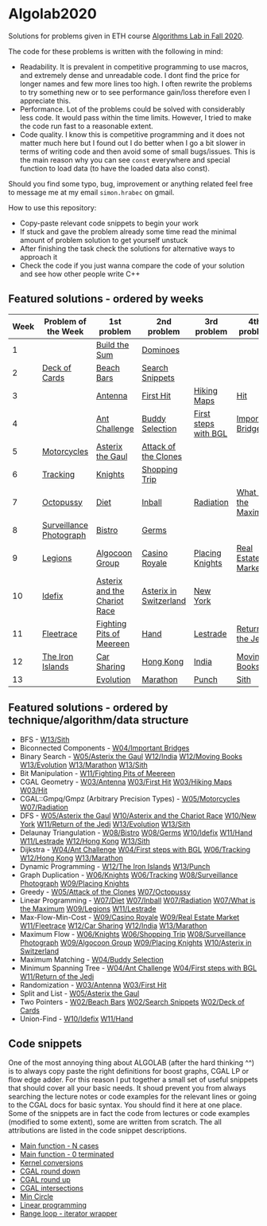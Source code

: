 # Algolab2020
Solutions for problems given in ETH course [Algorithms Lab in Fall 2020](https://www.cadmo.ethz.ch/education/lectures/HS20/algolab/index.html).

The code for these problems is written with the following in mind:
- Readability. It is prevalent in competitive programming to use macros, and extremely dense and unreadable code. I dont find the price for longer names and few more lines too high. I often rewrite the problems to try something new or to see performance gain/loss therefore even I appreciate this.
- Performance. Lot of the problems could be solved with considerably less code. It would pass within the time limits. However, I tried to make the code run fast to a reasonable extent.
- Code quality. I know this is competitive programming and it does not matter much here but I found out I do better when I go a bit slower in terms of writing code and then avoid some of small bugs/issues. This is the main reason why you can see `const` everywhere and special function to load data (to have the loaded data also const).

Should you find some typo, bug, improvement or anything related feel free to message me at my email `simon.hrabec` on gmail.

How to use this repository:
- Copy-paste relevant code snippets to begin your work
- If stuck and gave the problem already some time read the minimal amount of problem solution to get yourself unstuck
- After finishing the task check the solutions for alternative ways to approach it
- Check the code if you just wanna compare the code of your solution and see how other people write C++

## Featured solutions - ordered by weeks
| Week | Problem of the Week | 1st problem | 2nd problem | 3rd problem | 4th problem |
| --- | --- | --- | --- | --- | --- |
| 1 | | [Build the Sum](https://github.com/simon-hrabec/Algolab2020/tree/main/problems/Week%2001%20-%20Build%20the%20Sum) | [Dominoes](https://github.com/simon-hrabec/Algolab2020/tree/main/problems/Week%2001%20-%20Dominoes) | | |
| 2 | [Deck of Cards](https://github.com/simon-hrabec/Algolab2020/tree/main/problems/Week%2002%20PotW%20-%20Deck%20of%20Cards) | [Beach Bars](https://github.com/simon-hrabec/Algolab2020/tree/main/problems/Week%2002%20-%20Beach%20Bars) | [Search Snippets](https://github.com/simon-hrabec/Algolab2020/tree/main/problems/Week%2002%20-%20Search%20Snippets) | | |
| 3 | | [Antenna](https://github.com/simon-hrabec/Algolab2020/tree/main/problems/Week%2003%20-%20Antenna) | [First Hit](https://github.com/simon-hrabec/Algolab2020/tree/main/problems/Week%2003%20-%20First%20Hit) | [Hiking Maps](https://github.com/simon-hrabec/Algolab2020/tree/main/problems/Week%2003%20-%20Hiking%20Maps) | [Hit](https://github.com/simon-hrabec/Algolab2020/tree/main/problems/Week%2003%20-%20Hit) |
| 4 | | [Ant Challenge](https://github.com/simon-hrabec/Algolab2020/tree/main/problems/Week%2004%20-%20Ant%20Challenge) | [Buddy Selection](https://github.com/simon-hrabec/Algolab2020/tree/main/problems/Week%2004%20-%20Buddy%20Selection) | [First steps with BGL](https://github.com/simon-hrabec/Algolab2020/tree/main/problems/Week%2004%20-%20First%20steps%20with%20BGL) | [Important Bridges](https://github.com/simon-hrabec/Algolab2020/tree/main/problems/Week%2004%20-%20Important%20Bridges) |
| 5 | [Motorcycles](https://github.com/simon-hrabec/Algolab2020/tree/main/problems/Week%2005%20PotW%20-%20Motorcycles) | [Asterix the Gaul](https://github.com/simon-hrabec/Algolab2020/tree/main/problems/Week%2005%20-%20Asterix%20the%20Gaul) | [Attack of the Clones](https://github.com/simon-hrabec/Algolab2020/tree/main/problems/Week%2005%20-%20Attack%20of%20the%20Clones) | | |
| 6 | [Tracking](https://github.com/simon-hrabec/Algolab2020/tree/main/problems/Week%2006%20PotW%20-%20Tracking) | [Knights](https://github.com/simon-hrabec/Algolab2020/tree/main/problems/Week%2006%20-%20Knights) | [Shopping Trip](https://github.com/simon-hrabec/Algolab2020/tree/main/problems/Week%2006%20-%20Shopping%20Trip) | | |
| 7 | [Octopussy](https://github.com/simon-hrabec/Algolab2020/tree/main/problems/Week%2007%20PotW%20-%20Octopussy) | [Diet](https://github.com/simon-hrabec/Algolab2020/tree/main/problems/Week%2007%20-%20Diet) | [Inball](https://github.com/simon-hrabec/Algolab2020/tree/main/problems/Week%2007%20-%20Inball) | [Radiation](https://github.com/simon-hrabec/Algolab2020/tree/main/problems/Week%2007%20-%20Radiation) | [What is the Maximum](https://github.com/simon-hrabec/Algolab2020/tree/main/problems/Week%2007%20-%20What%20is%20the%20Maximum) |
| 8 | [Surveillance Photograph](https://github.com/simon-hrabec/Algolab2020/tree/main/problems/Week%2008%20PotW%20-%20Surveillance%20Photograph) | [Bistro](https://github.com/simon-hrabec/Algolab2020/tree/main/problems/Week%2008%20-%20Bistro) | [Germs](https://github.com/simon-hrabec/Algolab2020/tree/main/problems/Week%2008%20-%20Germs) | | |
| 9 | [Legions](https://github.com/simon-hrabec/Algolab2020/tree/main/problems/Week%2009%20PotW%20-%20Legions) | [Algocoon Group](https://github.com/simon-hrabec/Algolab2020/tree/main/problems/Week%2009%20-%20Algocoon%20Group) | [Casino Royale](https://github.com/simon-hrabec/Algolab2020/tree/main/problems/Week%2009%20-%20Casino%20Royale) | [Placing Knights](https://github.com/simon-hrabec/Algolab2020/tree/main/problems/Week%2009%20-%20Placing%20Knights) | [Real Estate Market](https://github.com/simon-hrabec/Algolab2020/tree/main/problems/Week%2009%20-%20Real%20Estate%20Market) |
| 10 | [Idefix](https://github.com/simon-hrabec/Algolab2020/tree/main/problems/Week%2010%20PotW%20-%20Idefix) | [Asterix and the Chariot Race](https://github.com/simon-hrabec/Algolab2020/tree/main/problems/Week%2010%20-%20Asterix%20and%20the%20Chariot%20Race) | [Asterix in Switzerland](https://github.com/simon-hrabec/Algolab2020/tree/main/problems/Week%2010%20-%20Asterix%20in%20Switzerland) | [New York](https://github.com/simon-hrabec/Algolab2020/tree/main/problems/Week%2010%20-%20New%20York) | |
| 11 | [Fleetrace](https://github.com/simon-hrabec/Algolab2020/tree/main/problems/Week%2011%20PotW%20-%20Fleetrace) | [Fighting Pits of Meereen](https://github.com/simon-hrabec/Algolab2020/tree/main/problems/Week%2011%20-%20Fighting%20Pits%20of%20Meereen) | [Hand](https://github.com/simon-hrabec/Algolab2020/tree/main/problems/Week%2011%20-%20Hand) | [Lestrade](https://github.com/simon-hrabec/Algolab2020/tree/main/problems/Week%2011%20-%20Lestrade) | [Return of the Jedi](https://github.com/simon-hrabec/Algolab2020/tree/main/problems/Week%2011%20-%20Return%20of%20the%20Jedi) |
| 12 | [The Iron Islands](https://github.com/simon-hrabec/Algolab2020/tree/main/problems/Week%2012%20PotW%20-%20The%20Iron%20Islands) | [Car Sharing](https://github.com/simon-hrabec/Algolab2020/tree/main/problems/Week%2012%20-%20Car%20Sharing) | [Hong Kong](https://github.com/simon-hrabec/Algolab2020/tree/main/problems/Week%2012%20-%20Hong%20Kong) | [India](https://github.com/simon-hrabec/Algolab2020/tree/main/problems/Week%2012%20-%20India) | [Moving Books](https://github.com/simon-hrabec/Algolab2020/tree/main/problems/Week%2012%20-%20Moving%20Books) |
| 13 | | [Evolution](https://github.com/simon-hrabec/Algolab2020/tree/main/problems/Week%2013%20-%20Evolution) | [Marathon](https://github.com/simon-hrabec/Algolab2020/tree/main/problems/Week%2013%20-%20Marathon) | [Punch](https://github.com/simon-hrabec/Algolab2020/tree/main/problems/Week%2013%20-%20Punch) | [Sith](https://github.com/simon-hrabec/Algolab2020/tree/main/problems/Week%2013%20-%20Sith) |

## Featured solutions - ordered by technique/algorithm/data structure
- BFS - [W13/Sith](https://github.com/simon-hrabec/Algolab2020/tree/main/problems/Week%2013%20-%20Sith)
- Biconnected Components - [W04/Important Bridges](https://github.com/simon-hrabec/Algolab2020/tree/main/problems/Week%2004%20-%20Important%20Bridges)
- Binary Search - [W05/Asterix the Gaul](https://github.com/simon-hrabec/Algolab2020/tree/main/problems/Week%2005%20-%20Asterix%20the%20Gaul) [W12/India](https://github.com/simon-hrabec/Algolab2020/tree/main/problems/Week%2012%20-%20India) [W12/Moving Books](https://github.com/simon-hrabec/Algolab2020/tree/main/problems/Week%2012%20-%20Moving%20Books) [W13/Evolution](https://github.com/simon-hrabec/Algolab2020/tree/main/problems/Week%2013%20-%20Evolution) [W13/Marathon](https://github.com/simon-hrabec/Algolab2020/tree/main/problems/Week%2013%20-%20Marathon) [W13/Sith](https://github.com/simon-hrabec/Algolab2020/tree/main/problems/Week%2013%20-%20Sith)
- Bit Manipulation - [W11/Fighting Pits of Meereen](https://github.com/simon-hrabec/Algolab2020/tree/main/problems/Week%2011%20-%20Fighting%20Pits%20of%20Meereen)
- CGAL Geometry - [W03/Antenna](https://github.com/simon-hrabec/Algolab2020/tree/main/problems/Week%2003%20-%20Antenna) [W03/First Hit](https://github.com/simon-hrabec/Algolab2020/tree/main/problems/Week%2003%20-%20First%20Hit) [W03/Hiking Maps](https://github.com/simon-hrabec/Algolab2020/tree/main/problems/Week%2003%20-%20Hiking%20Maps) [W03/Hit](https://github.com/simon-hrabec/Algolab2020/tree/main/problems/Week%2003%20-%20Hit)
- CGAL::Gmpq/Gmpz (Arbitrary Precision Types) - [W05/Motorcycles](https://github.com/simon-hrabec/Algolab2020/tree/main/problems/Week%2005%20PotW%20-%20Motorcycles) [W07/Radiation](https://github.com/simon-hrabec/Algolab2020/tree/main/problems/Week%2007%20-%20Radiation)
- DFS - [W05/Asterix the Gaul](https://github.com/simon-hrabec/Algolab2020/tree/main/problems/Week%2005%20-%20Asterix%20the%20Gaul) [W10/Asterix and the Chariot Race](https://github.com/simon-hrabec/Algolab2020/tree/main/problems/Week%2010%20-%20Asterix%20and%20the%20Chariot%20Race) [W10/New York](https://github.com/simon-hrabec/Algolab2020/tree/main/problems/Week%2010%20-%20New%20York) [W11/Return of the Jedi](https://github.com/simon-hrabec/Algolab2020/tree/main/problems/Week%2011%20-%20Return%20of%20the%20Jedi) [W13/Evolution](https://github.com/simon-hrabec/Algolab2020/tree/main/problems/Week%2013%20-%20Evolution) [W13/Sith](https://github.com/simon-hrabec/Algolab2020/tree/main/problems/Week%2013%20-%20Sith)
- Delaunay Triangulation - [W08/Bistro](https://github.com/simon-hrabec/Algolab2020/tree/main/problems/Week%2008%20-%20Bistro) [W08/Germs](https://github.com/simon-hrabec/Algolab2020/tree/main/problems/Week%2008%20-%20Germs) [W10/Idefix](https://github.com/simon-hrabec/Algolab2020/tree/main/problems/Week%2010%20PotW%20-%20Idefix) [W11/Hand](https://github.com/simon-hrabec/Algolab2020/tree/main/problems/Week%2011%20-%20Hand) [W11/Lestrade](https://github.com/simon-hrabec/Algolab2020/tree/main/problems/Week%2011%20-%20Lestrade) [W12/Hong Kong](https://github.com/simon-hrabec/Algolab2020/tree/main/problems/Week%2012%20-%20Hong%20Kong) [W13/Sith](https://github.com/simon-hrabec/Algolab2020/tree/main/problems/Week%2013%20-%20Sith)
- Dijkstra - [W04/Ant Challenge](https://github.com/simon-hrabec/Algolab2020/tree/main/problems/Week%2004%20-%20Ant%20Challenge) [W04/First steps with BGL](https://github.com/simon-hrabec/Algolab2020/tree/main/problems/Week%2004%20-%20First%20steps%20with%20BGL) [W06/Tracking](https://github.com/simon-hrabec/Algolab2020/tree/main/problems/Week%2006%20PotW%20-%20Tracking) [W12/Hong Kong](https://github.com/simon-hrabec/Algolab2020/tree/main/problems/Week%2012%20-%20Hong%20Kong) [W13/Marathon](https://github.com/simon-hrabec/Algolab2020/tree/main/problems/Week%2013%20-%20Marathon)
- Dynamic Programming - [W12/The Iron Islands](https://github.com/simon-hrabec/Algolab2020/tree/main/problems/Week%2012%20PotW%20-%20The%20Iron%20Islands) [W13/Punch](https://github.com/simon-hrabec/Algolab2020/tree/main/problems/Week%2013%20-%20Punch)
- Graph Duplication - [W06/Knights](https://github.com/simon-hrabec/Algolab2020/tree/main/problems/Week%2006%20-%20Knights) [W06/Tracking](https://github.com/simon-hrabec/Algolab2020/tree/main/problems/Week%2006%20PotW%20-%20Tracking) [W08/Surveillance Photograph](https://github.com/simon-hrabec/Algolab2020/tree/main/problems/Week%2008%20PotW%20-%20Surveillance%20Photograph) [W09/Placing Knights](https://github.com/simon-hrabec/Algolab2020/tree/main/problems/Week%2009%20-%20Placing%20Knights)
- Greedy - [W05/Attack of the Clones](https://github.com/simon-hrabec/Algolab2020/tree/main/problems/Week%2005%20-%20Attack%20of%20the%20Clones) [W07/Octopussy](https://github.com/simon-hrabec/Algolab2020/tree/main/problems/Week%2007%20PotW%20-%20Octopussy)
- Linear Programming - [W07/Diet](https://github.com/simon-hrabec/Algolab2020/tree/main/problems/Week%2007%20-%20Diet) [W07/Inball](https://github.com/simon-hrabec/Algolab2020/tree/main/problems/Week%2007%20-%20Inball) [W07/Radiation](https://github.com/simon-hrabec/Algolab2020/tree/main/problems/Week%2007%20-%20Radiation) [W07/What is the Maximum](https://github.com/simon-hrabec/Algolab2020/tree/main/problems/Week%2007%20-%20What%20is%20the%20Maximum) [W09/Legions](https://github.com/simon-hrabec/Algolab2020/tree/main/problems/Week%2009%20PotW%20-%20Legions) [W11/Lestrade](https://github.com/simon-hrabec/Algolab2020/tree/main/problems/Week%2011%20-%20Lestrade)
- Max-Flow-Min-Cost - [W09/Casino Royale](https://github.com/simon-hrabec/Algolab2020/tree/main/problems/Week%2009%20-%20Casino%20Royale) [W09/Real Estate Market](https://github.com/simon-hrabec/Algolab2020/tree/main/problems/Week%2009%20-%20Real%20Estate%20Market) [W11/Fleetrace](https://github.com/simon-hrabec/Algolab2020/tree/main/problems/Week%2011%20PotW%20-%20Fleetrace) [W12/Car Sharing](https://github.com/simon-hrabec/Algolab2020/tree/main/problems/Week%2012%20-%20Car%20Sharing) [W12/India](https://github.com/simon-hrabec/Algolab2020/tree/main/problems/Week%2012%20-%20India) [W13/Marathon](https://github.com/simon-hrabec/Algolab2020/tree/main/problems/Week%2013%20-%20Marathon)
- Maximum Flow - [W06/Knights](https://github.com/simon-hrabec/Algolab2020/tree/main/problems/Week%2006%20-%20Knights) [W06/Shopping Trip](https://github.com/simon-hrabec/Algolab2020/tree/main/problems/Week%2006%20-%20Shopping%20Trip) [W08/Surveillance Photograph](https://github.com/simon-hrabec/Algolab2020/tree/main/problems/Week%2008%20PotW%20-%20Surveillance%20Photograph) [W09/Algocoon Group](https://github.com/simon-hrabec/Algolab2020/tree/main/problems/Week%2009%20-%20Algocoon%20Group) [W09/Placing Knights](https://github.com/simon-hrabec/Algolab2020/tree/main/problems/Week%2009%20-%20Placing%20Knights) [W10/Asterix in Switzerland](https://github.com/simon-hrabec/Algolab2020/tree/main/problems/Week%2010%20-%20Asterix%20in%20Switzerland)
- Maximum Matching - [W04/Buddy Selection](https://github.com/simon-hrabec/Algolab2020/tree/main/problems/Week%2004%20-%20Buddy%20Selection)
- Minimum Spanning Tree - [W04/Ant Challenge](https://github.com/simon-hrabec/Algolab2020/tree/main/problems/Week%2004%20-%20Ant%20Challenge) [W04/First steps with BGL](https://github.com/simon-hrabec/Algolab2020/tree/main/problems/Week%2004%20-%20First%20steps%20with%20BGL) [W11/Return of the Jedi](https://github.com/simon-hrabec/Algolab2020/tree/main/problems/Week%2011%20-%20Return%20of%20the%20Jedi)
- Randomization - [W03/Antenna](https://github.com/simon-hrabec/Algolab2020/tree/main/problems/Week%2003%20-%20Antenna) [W03/First Hit](https://github.com/simon-hrabec/Algolab2020/tree/main/problems/Week%2003%20-%20First%20Hit)
- Split and List - [W05/Asterix the Gaul](https://github.com/simon-hrabec/Algolab2020/tree/main/problems/Week%2005%20-%20Asterix%20the%20Gaul)
- Two Pointers - [W02/Beach Bars](https://github.com/simon-hrabec/Algolab2020/tree/main/problems/Week%2002%20-%20Beach%20Bars) [W02/Search Snippets](https://github.com/simon-hrabec/Algolab2020/tree/main/problems/Week%2002%20-%20Search%20Snippets) [W02/Deck of Cards](https://github.com/simon-hrabec/Algolab2020/tree/main/problems/Week%2002%20PotW%20-%20Deck%20of%20Cards)
- Union-Find - [W10/Idefix](https://github.com/simon-hrabec/Algolab2020/tree/main/problems/Week%2010%20PotW%20-%20Idefix) [W11/Hand](https://github.com/simon-hrabec/Algolab2020/tree/main/problems/Week%2011%20-%20Hand)
## Code snippets
One of the most annoying thing about ALGOLAB (after the hard thinking ^^) is to always copy paste the right definitions for boost graphs, CGAL LP or flow edge adder. For this reason I put together a small set of useful snippets that should cover all your basic needs. It shoud prevent you from always searching the lecture notes or code examples for the relevant lines or going to the CGAL docs for basic syntax. You should find it here at one place. Some of the snippets are in fact the code from lectures or code examples (modified to some extent), some are written from scratch. The all attributions are listed in the code snippet descriptions.
- [Main function - N cases](https://github.com/simon-hrabec/Algolab2020/tree/main/code-snippets#Main-function---N-cases)
- [Main function - 0 terminated](https://github.com/simon-hrabec/Algolab2020/tree/main/code-snippets#Main-function---0-terminated)
- [Kernel conversions](https://github.com/simon-hrabec/Algolab2020/tree/main/code-snippets#Kernel-conversions)
- [CGAL round down](https://github.com/simon-hrabec/Algolab2020/tree/main/code-snippets#CGAL-round-down)
- [CGAL round up](https://github.com/simon-hrabec/Algolab2020/tree/main/code-snippets#CGAL-round-up)
- [CGAL intersections](https://github.com/simon-hrabec/Algolab2020/tree/main/code-snippets#CGAL-intersections)
- [Min Circle](https://github.com/simon-hrabec/Algolab2020/tree/main/code-snippets#Min-Circle)
- [Linear programming](https://github.com/simon-hrabec/Algolab2020/tree/main/code-snippets#Linear-programming)
- [Range loop - iterator wrapper](https://github.com/simon-hrabec/Algolab2020/tree/main/code-snippets#Range-loop---iterator-wrapper)
